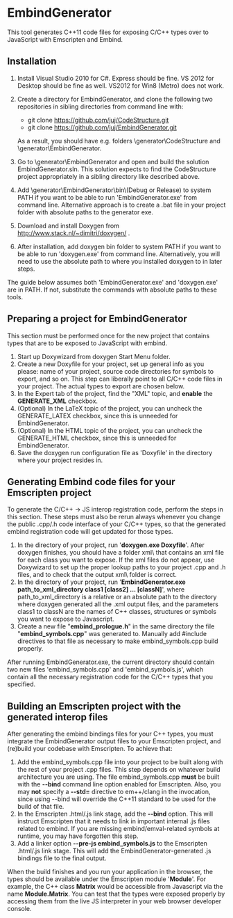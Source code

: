 EmbindGenerator
===============

This tool generates C++11 code files for exposing C/C++ types over to JavaScript with Emscripten and Embind.

## Installation

1. Install Visual Studio 2010 for C#. Express should be fine. VS 2012 for Desktop should be fine as well. VS2012 for Win8 (Metro) does not work.
2. Create a directory for EmbindGenerator, and clone the following two repositories in sibling directories from command line with:
   - git clone https://github.com/juj/CodeStructure.git
   - git clone https://github.com/juj/EmbindGenerator.git

   As a result, you should have e.g. folders \generator\CodeStructure and \generator\EmbindGenerator.
3. Go to \generator\EmbindGenerator and open and build the solution EmbindGenerator.sln. This solution expects to find the CodeStructure project appropriately in a sibling directory like described above.
4. Add \generator\EmbindGenerator\bin\\(Debug or Release) to system PATH if you want to be able to run 'EmbindGenerator.exe' from command line. Alternative approach is to create a .bat file in your project folder with absolute paths to the generator exe.
5. Download and install Doxygen from http://www.stack.nl/~dimitri/doxygen/ .
6. After installation, add doxygen bin folder to system PATH if you want to be able to run 'doxygen.exe' from command line. Alternatively, you will need to use the absolute path to where you installed doxygen to in later steps.

The guide below assumes both 'EmbindGenerator.exe' and 'doxygen.exe' are in PATH. If not, substitute the commands with absolute paths to these tools.

## Preparing a project for EmbindGenerator

This section must be performed once for the new project that contains types that are to be exposed to JavaScript with embind.

1. Start up Doxywizard from doxygen Start Menu folder.
2. Create a new Doxyfile for your project, set up general info as you please: name of your project, source code directories for symbols to export, and so on. This step can liberally point to all C/C++ code files in your project. The actual types to export are chosen below.
3. In the Expert tab of the project, find the "XML" topic, and <b>enable</b> the <b>GENERATE_XML</b> checkbox.
4. (Optional) In the LaTeX topic of the project, you can uncheck the GENERATE_LATEX checkbox, since this is unneeded for EmbindGenerator.
5. (Optional) In the HTML topic of the project, you can uncheck the GENERATE_HTML checkbox, since this is unneeded for EmbindGenerator.
6. Save the doxygen run configuration file as 'Doxyfile' in the directory where your project resides in.
## Generating Embind code files for your Emscripten project

To generate the C/C++ -> JS interop registration code, perform the steps in this section. These steps must also be rerun always whenever you change the public .cpp/.h code interface of your C/C++ types, so that the generated embind registration code will get updated for those types.

1. In the directory of your project, run '<b>doxygen.exe Doxyfile</b>'. After doxygen finishes, you should have a folder xml\ that contains an xml file for each class you want to expose. If the xml files do not appear, use Doxywizard to set up the proper lookup paths to your project .cpp and .h files, and to check that the output xml\ folder is correct.
2. In the directory of your project, run '<b>EmbindGenerator.exe path_to_xml_directory class1 \[class2\] ... \[classN\]</b>', where path_to_xml_directory is a relative or an absolute path to the directory where doxygen generated all the .xml output files, and the parameters class1 to classN are the names of C++ classes, structures or symbols you want to expose to Javascript.
3. Create a new file "<b>embind_prologue.h</b>" in the same directory the file "<b>embind_symbols.cpp</b>" was generated to. Manually add #include directives to that file as necessary to make embind_symbols.cpp build properly.

After running EmbindGenerator.exe, the current directory should contain two new files 'embind_symbols.cpp' and 'embind_symbols.js', which contain all the necessary registration code for the C/C++ types that you specified.

## Building an Emscripten project with the generated interop files

After generating the embind bindings files for your C++ types, you must integrate the EmbindGenerator output files to your Emscripten project, and (re)build your codebase with Emscripten. To achieve that:

1. Add the embind_symbols.cpp file into your project to be built along with the rest of your project .cpp files. This step depends on whatever build architecture you are using. The file embind_symbols.cpp <b>must</b> be built with the <b>--bind</b> command line option enabled for Emscripten. Also, you may <b>not</b> specify a <b>--std=</b> directive to em++/clang in the invocation, since using --bind will override the C++11 standard to be used for the build of that file.
2. In the Emscripten .html/.js link stage, add the <b>--bind</b> option. This will instruct Emscripten that it needs to link in important internal .js files related to embind. If you are missing embind/emval-related symbols at runtime, you may have forgotten this step.
3. Add a linker option <b>--pre-js embind_symbols.js</b> to the Emscripten .html/.js link stage. This will add the EmbindGenerator-generated .js bindings file to the final output.

When the build finishes and you run your application in the browser, the types should be available under the Emscripten module '<b>Module</b>'. For example, the C++ class <b>Matrix</b> would be accessible from Javascript via the name <b>Module.Matrix</b>. You can test that the types were exposed properly by accessing them from the live JS interpreter in your web browser developer console.
